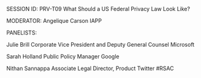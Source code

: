 SESSION ID: PRV-T09
What Should a US Federal Privacy Law Look Like?

MODERATOR: Angelique Carson
IAPP

PANELISTS:

Julie Brill
Corporate Vice President and Deputy General Counsel
Microsoft

Sarah Holland
Public Policy Manager Google

Nithan Sannappa
Associate Legal Director, Product Twitter
#RSAC

